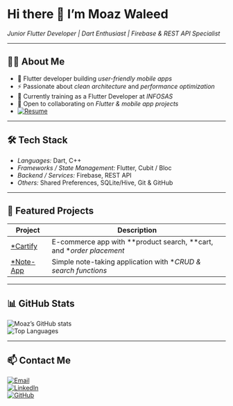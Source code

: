 # Hi there 👋 I’m Moaz Waleed

*Junior Flutter Developer | Dart Enthusiast | Firebase & REST API Specialist*

---

## 🧑‍💻 About Me

- 📱 Flutter developer building *user-friendly mobile apps*  
- ⚡ Passionate about *clean architecture* and *performance optimization*  
- 💼 Currently training as a Flutter Developer at *INFOSAS*  
- 👯 Open to collaborating on *Flutter & mobile app projects*  
- [![Resume](https://img.shields.io/badge/Resume-View-blue?style=for-the-badge&logo=flow&logoColor=white)](https://flowcv.com/resume/aecnntlkrenr)  
---

## 🛠 Tech Stack

- *Languages:* Dart, C++  
- *Frameworks / State Management:* Flutter, Cubit / Bloc  
- *Backend / Services:* Firebase, REST API  
- *Others:* Shared Preferences, SQLite/Hive, Git & GitHub  

---

## 🚀 Featured Projects

| Project | Description |
|---------|-------------|
| [*Cartify](https://github.com/Moaz911gt/Cartify) | E-commerce app with **product search, **cart, and **order placement* |
| [*Note-App](https://github.com/Moaz911gt/Note-App) | Simple note-taking application with **CRUD & search functions* |

---

## 📊 GitHub Stats

![Moaz’s GitHub stats](https://github-readme-stats.vercel.app/api?username=Moaz911gt&show_icons=true)  
![Top Languages](https://github-readme-stats.vercel.app/api/top-langs/?username=Moaz911gt&layout=compact)  

---

## 📫 Contact Me

[![Email](https://img.shields.io/badge/Email-%23D14836?style=for-the-badge&logo=gmail&logoColor=white)](waleedmoaz65@gmail.com )  
[![LinkedIn](https://img.shields.io/badge/LinkedIn-%230077B5?style=for-the-badge&logo=linkedin&logoColor=white)](linkedin.com/in/moaz-waleed-ba946b30b)  
[![GitHub](https://img.shields.io/badge/GitHub-%23181717?style=for-the-badge&logo=github&logoColor=white)](https://github.com/Moaz911gt)  
